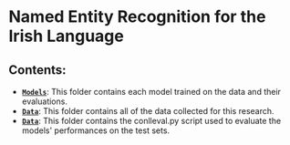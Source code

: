 # Named Entity Recognition for the Irish Language

## Contents:
- [**`Models`**](./Models): This folder contains each model trained on the data and their evaluations.
- [**`Data`**](./Data): This folder contains all of the data collected for this research.
- [**`Data`**](./Evaluation): This folder contains the conlleval.py script used to evaluate the models' performances on the test sets.
